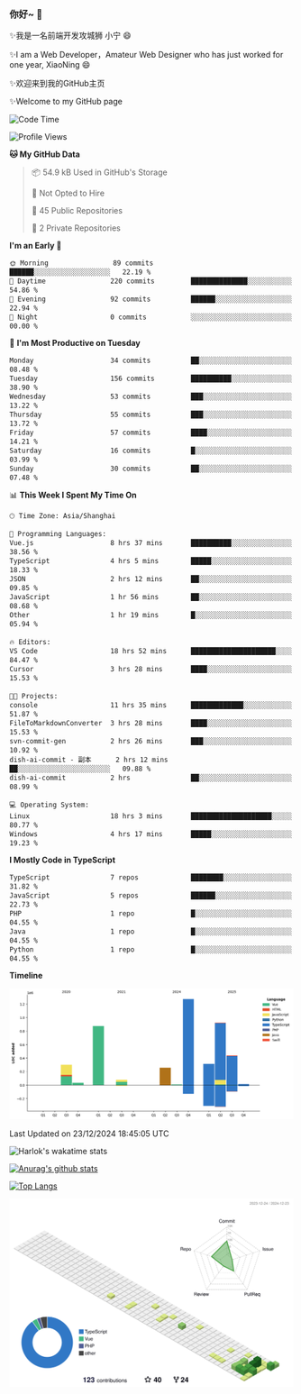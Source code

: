 ### 你好~  👋

✨我是一名前端开发攻城狮 小宁 😄

✨I am a Web Developer，Amateur Web Designer who has just worked for one year, XiaoNing 😄

✨欢迎来到我的GitHub主页

✨Welcome to my GitHub page
<!--
**7148505/7148505** is a ✨ _special_ ✨ repository because its `README.md` (this file) appears on your GitHub profile.

Here are some ideas to get you started:

- 🔭 I’m currently working on ...
- 🌱 I’m currently learning ...
- 👯 I’m looking to collaborate on ...
- 🤔 I’m looking for help with ...
- 💬 Ask me about ...
- 📫 How to reach me: ...
- 😄 Pronouns: ...
- ⚡ Fun fact: ...
-->

<!--START_SECTION:waka-->
![Code Time](http://img.shields.io/badge/Code%20Time-2%2C536%20hrs%202%20mins-blue)

![Profile Views](http://img.shields.io/badge/Profile%20Views-0-blue)

**🐱 My GitHub Data** 

> 📦 54.9 kB Used in GitHub's Storage 
 > 
> 🚫 Not Opted to Hire
 > 
> 📜 45 Public Repositories 
 > 
> 🔑 2 Private Repositories 
 > 
**I'm an Early 🐤** 

```text
🌞 Morning                89 commits          ██████░░░░░░░░░░░░░░░░░░░   22.19 % 
🌆 Daytime                220 commits         ██████████████░░░░░░░░░░░   54.86 % 
🌃 Evening                92 commits          ██████░░░░░░░░░░░░░░░░░░░   22.94 % 
🌙 Night                  0 commits           ░░░░░░░░░░░░░░░░░░░░░░░░░   00.00 % 
```
📅 **I'm Most Productive on Tuesday** 

```text
Monday                   34 commits          ██░░░░░░░░░░░░░░░░░░░░░░░   08.48 % 
Tuesday                  156 commits         ██████████░░░░░░░░░░░░░░░   38.90 % 
Wednesday                53 commits          ███░░░░░░░░░░░░░░░░░░░░░░   13.22 % 
Thursday                 55 commits          ███░░░░░░░░░░░░░░░░░░░░░░   13.72 % 
Friday                   57 commits          ████░░░░░░░░░░░░░░░░░░░░░   14.21 % 
Saturday                 16 commits          █░░░░░░░░░░░░░░░░░░░░░░░░   03.99 % 
Sunday                   30 commits          ██░░░░░░░░░░░░░░░░░░░░░░░   07.48 % 
```


📊 **This Week I Spent My Time On** 

```text
🕑︎ Time Zone: Asia/Shanghai

💬 Programming Languages: 
Vue.js                   8 hrs 37 mins       ██████████░░░░░░░░░░░░░░░   38.56 % 
TypeScript               4 hrs 5 mins        █████░░░░░░░░░░░░░░░░░░░░   18.33 % 
JSON                     2 hrs 12 mins       ██░░░░░░░░░░░░░░░░░░░░░░░   09.85 % 
JavaScript               1 hr 56 mins        ██░░░░░░░░░░░░░░░░░░░░░░░   08.68 % 
Other                    1 hr 19 mins        █░░░░░░░░░░░░░░░░░░░░░░░░   05.94 % 

🔥 Editors: 
VS Code                  18 hrs 52 mins      █████████████████████░░░░   84.47 % 
Cursor                   3 hrs 28 mins       ████░░░░░░░░░░░░░░░░░░░░░   15.53 % 

🐱‍💻 Projects: 
console                  11 hrs 35 mins      █████████████░░░░░░░░░░░░   51.87 % 
FileToMarkdownConverter  3 hrs 28 mins       ████░░░░░░░░░░░░░░░░░░░░░   15.53 % 
svn-commit-gen           2 hrs 26 mins       ███░░░░░░░░░░░░░░░░░░░░░░   10.92 % 
dish-ai-commit - 副本      2 hrs 12 mins       ██░░░░░░░░░░░░░░░░░░░░░░░   09.88 % 
dish-ai-commit           2 hrs               ██░░░░░░░░░░░░░░░░░░░░░░░   08.99 % 

💻 Operating System: 
Linux                    18 hrs 3 mins       ████████████████████░░░░░   80.77 % 
Windows                  4 hrs 17 mins       █████░░░░░░░░░░░░░░░░░░░░   19.23 % 
```

**I Mostly Code in TypeScript** 

```text
TypeScript               7 repos             ████████░░░░░░░░░░░░░░░░░   31.82 % 
JavaScript               5 repos             ██████░░░░░░░░░░░░░░░░░░░   22.73 % 
PHP                      1 repo              █░░░░░░░░░░░░░░░░░░░░░░░░   04.55 % 
Java                     1 repo              █░░░░░░░░░░░░░░░░░░░░░░░░   04.55 % 
Python                   1 repo              █░░░░░░░░░░░░░░░░░░░░░░░░   04.55 % 
```



**Timeline**

![Lines of Code chart](https://raw.githubusercontent.com/littleCareless/littleCareless/master/assets/bar_graph.png)


 Last Updated on 23/12/2024 18:45:05 UTC
<!--END_SECTION:waka-->
![Harlok's wakatime stats](https://github-readme-stats.vercel.app/api/wakatime?username=littleCareless)

[![Anurag's github stats](https://github-readme-stats.vercel.app/api?username=littleCareless)](https://github.com/anuraghazra/github-readme-stats)

[![Top Langs](https://github-readme-stats.vercel.app/api/top-langs/?username=littleCareless&layout=compact)](https://github.com/anuraghazra/github-readme-stats)

![](./profile-3d-contrib/profile-green-animate.svg)